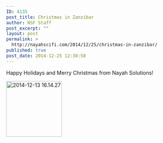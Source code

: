 ```yaml
---
ID: 4135
post_title: Christmas in Zanzibar
author: NSF Staff
post_excerpt: ""
layout: post
permalink: >
  http://nayahscifi.com/2014/12/25/christmas-in-zanzibar/
published: true
post_date: 2014-12-25 12:38:58
---
```

Happy Holidays and Merry Christmas from Nayah Solutions!

<a href="http://nayahsolutions.org/wp-content/uploads/2014/12/2014-12-13-16.14.27.jpg"><img class="alignleft size-thumbnail wp-image-4136" src="http://nayahsolutions.org/wp-content/uploads/2014/12/2014-12-13-16.14.27-150x150.jpg" alt="2014-12-13 16.14.27" width="150" height="150" /></a>

&nbsp;